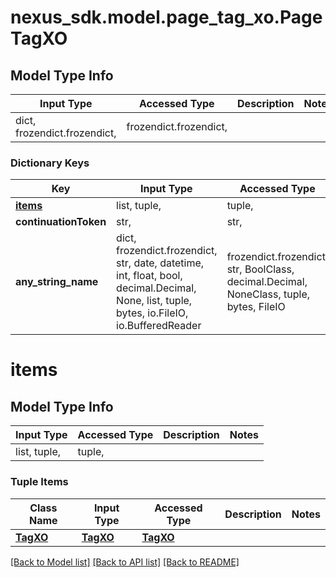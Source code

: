 # nexus_sdk.model.page_tag_xo.PageTagXO

## Model Type Info

| Input Type                   | Accessed Type          | Description | Notes |
| ---------------------------- | ---------------------- | ----------- | ----- |
| dict, frozendict.frozendict, | frozendict.frozendict, |             |

### Dictionary Keys

| Key                   | Input Type                                                                                                                                  | Accessed Type                                                                           | Description                                                        | Notes      |
| --------------------- | ------------------------------------------------------------------------------------------------------------------------------------------- | --------------------------------------------------------------------------------------- | ------------------------------------------------------------------ | ---------- |
| **[items](#items)**   | list, tuple,                                                                                                                                | tuple,                                                                                  |                                                                    | [optional] |
| **continuationToken** | str,                                                                                                                                        | str,                                                                                    |                                                                    | [optional] |
| **any_string_name**   | dict, frozendict.frozendict, str, date, datetime, int, float, bool, decimal.Decimal, None, list, tuple, bytes, io.FileIO, io.BufferedReader | frozendict.frozendict, str, BoolClass, decimal.Decimal, NoneClass, tuple, bytes, FileIO | any string name can be used but the value must be the correct type | [optional] |

# items

## Model Type Info

| Input Type   | Accessed Type | Description | Notes |
| ------------ | ------------- | ----------- | ----- |
| list, tuple, | tuple,        |             |

### Tuple Items

| Class Name            | Input Type            | Accessed Type         | Description | Notes |
| --------------------- | --------------------- | --------------------- | ----------- | ----- |
| [**TagXO**](TagXO.md) | [**TagXO**](TagXO.md) | [**TagXO**](TagXO.md) |             |

[[Back to Model list]](../../README.md#documentation-for-models) [[Back to API list]](../../README.md#documentation-for-api-endpoints) [[Back to README]](../../README.md)
